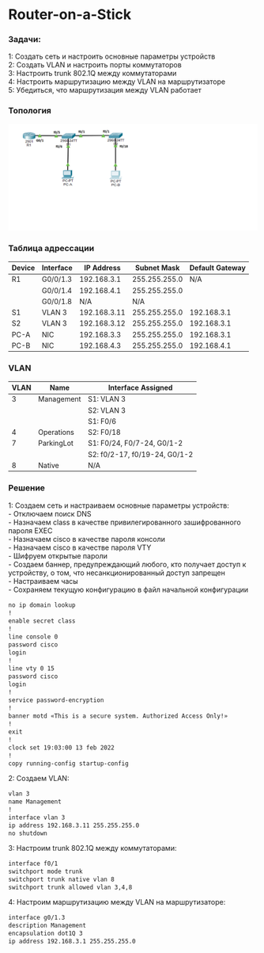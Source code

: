 # Router-on-a-Stick

### Задачи:
1: Создать сеть и настроить основные параметры устройств  
2: Создать VLAN и настроить порты коммутаторов  
3: Настроить trunk 802.1Q между коммутаторами  
4: Настроить маршрутизацию между VLAN на маршрутизаторе  
5: Убедиться, что маршрутизация между VLAN работает 

### Топология
![](https://raw.githubusercontent.com/mineralka-sudo/otus/main/labs/lab1/topology.png)

### Таблица адрессации
| Device | Interface | IP Address   | Subnet Mask   | Default Gateway |
|--------|-----------|--------------|---------------|-----------------|
| R1     | G0/0/1.3  | 192.168.3.1  | 255.255.255.0 | N/A             |
|        | G0/0/1.4  | 192.168.4.1  | 255.255.255.0 |                 |
|        | G0/0/1.8  | N/A          | N/A           |                 |
| S1     | VLAN 3    | 192.168.3.11 | 255.255.255.0 | 192.168.3.1     |
| S2     | VLAN 3    | 192.168.3.12 | 255.255.255.0 | 192.168.3.1     |
| PC-A   | NIC       | 192.168.3.3  | 255.255.255.0 | 192.168.3.1     |
| PC-B   | NIC       | 192.168.4.3  | 255.255.255.0 | 192.168.4.1     |

### VLAN 
| VLAN | Name       | Interface Assigned            |
|------|------------|-------------------------------|
| 3    | Management | S1: VLAN 3                    |
|      |            | S2: VLAN 3                    |
|      |            | S1: F0/6                      |
| 4    | Operations | S2: F0/18                     |
| 7    | ParkingLot | S1: F0/24, F0/7-24, G0/1-2    |
|      |            | S2: f0/2-17, f0/19-24, G0/1-2 |
| 8    | Native     | N/A                           |

### Решение
1: Создаем сеть и настраиваем основные параметры устройств:  
    - Отключаем поиск DNS  
    - Назначаем class в качестве привилегированного зашифрованного пароля EXEC  
    - Назначаем cisco в качестве пароля консоли    
    - Назначаем cisco в качестве пароля VTY   
    - Шифруем открытые пароли   
    - Создаем баннер, предупреждающий любого, кто получает доступ к устройству, о том, что несанкционированный доступ запрещен   
    - Настраиваем часы   
    - Сохраняем текущую конфигурацию в файл начальной конфигурации   
```
no ip domain lookup
!
enable secret class
!
line console 0
password cisco
login
!
line vty 0 15
password cisco
login
!
service password-encryption
!
banner motd «This is a secure system. Authorized Access Only!»
!
exit
!
clock set 19:03:00 13 feb 2022
!
copy running-config startup-config
```
2: Создаем VLAN:
```
vlan 3
name Management
!
interface vlan 3
ip address 192.168.3.11 255.255.255.0
no shutdown
```
3: Настроим trunk 802.1Q между коммутаторами:
```
interface f0/1
switchport mode trunk
switchport trunk native vlan 8
switchport trunk allowed vlan 3,4,8
```
4: Настроим маршрутизацию между VLAN на маршрутизаторе:
```
interface g0/1.3
description Management
encapsulation dot1Q 3
ip address 192.168.3.1 255.255.255.0
```
